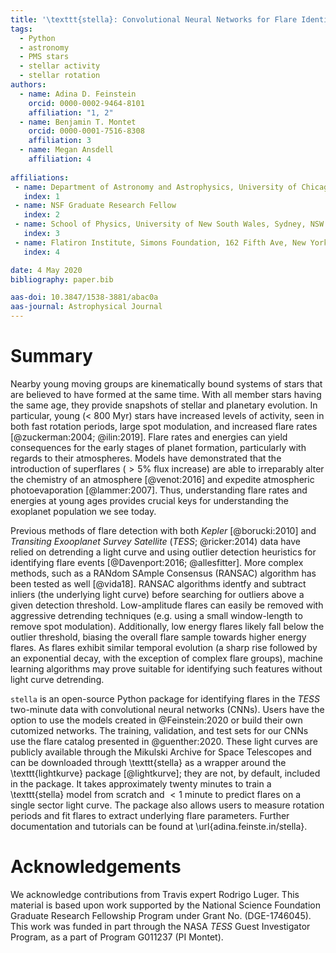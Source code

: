 ```yaml
---
title: '\texttt{stella}: Convolutional Neural Networks for Flare Identification in \textit{TESS}'
tags:
  - Python
  - astronomy
  - PMS stars
  - stellar activity
  - stellar rotation
authors:
  - name: Adina D. Feinstein
    orcid: 0000-0002-9464-8101 
    affiliation: "1, 2"
  - name: Benjamin T. Montet
    orcid: 0000-0001-7516-8308
    affiliation: 3
  - name: Megan Ansdell
    affiliation: 4
 
affiliations:
 - name: Department of Astronomy and Astrophysics, University of Chicago, 5640 S. Ellis Ave, Chicago, IL 60637, USA
   index: 1
 - name: NSF Graduate Research Fellow
   index: 2
 - name: School of Physics, University of New South Wales, Sydney, NSW 2052, Australia
   index: 3
 - name: Flatiron Institute, Simons Foundation, 162 Fifth Ave, New York, NY 10010, USA
   index: 4

date: 4 May 2020
bibliography: paper.bib

aas-doi: 10.3847/1538-3881/abac0a
aas-journal: Astrophysical Journal
---
```


# Summary

Nearby young moving groups are kinematically bound systems of stars that are believed to have formed at the same time.
With all member stars having the same age, they provide snapshots of stellar and planetary evolution. 
In particular, young ($<$ 800 Myr) stars have increased levels of activity, seen in both fast rotation periods, large spot modulation, and increased flare rates [@zuckerman:2004; @ilin:2019].
Flare rates and energies can yield consequences for the early stages of planet formation, particularly with regards to their atmospheres.
Models have demonstrated that the introduction of superflares ($> 5\%$ flux increase) are able to irreparably alter the chemistry of an atmosphere [@venot:2016] and expedite atmospheric photoevaporation [@lammer:2007]. 
Thus, understanding flare rates and energies at young ages provides crucial keys for understanding the exoplanet population we see today.

Previous methods of flare detection with both *Kepler* [@borucki:2010] and *Transiting Exooplanet Survey Satellite* (*TESS*; @ricker:2014) data have relied on detrending a light curve and using outlier detection heuristics for identifying flare events [@Davenport:2016; @allesfitter]. 
More complex methods, such as a RANdom SAmple Consensus (RANSAC) algorithm has been tested as well [@vida18]. RANSAC algorithms identfy and subtract inliers (the underlying light curve) before searching for outliers above a given detection threshold.
Low-amplitude flares can easily be removed with aggressive detrending techniques (e.g. using a small window-length to remove spot modulation). 
Additionally, low energy flares likely fall below the outlier threshold, biasing the overall flare sample towards higher energy flares.
As flares exhibit similar temporal evolution (a sharp rise followed by an exponential decay, with the exception of complex flare groups), machine learning algorithms may prove suitable for identifying such features without light curve detrending.

`stella` is an open-source Python package for identifying flares in the *TESS* two-minute data with convolutional neural networks (CNNs).
Users have the option to use the models created in @Feinstein:2020 or build their own cutomized networks.
The training, validation, and test sets for our CNNs use the flare catalog presented in @guenther:2020. These light curves are publicly available through the Mikulski Archive for Space Telescopes and can be downloaded through \texttt{stella} as a wrapper around the \texttt{lightkurve} package [@lightkurve]; they are not, by default, included in the package.
It takes approximately twenty minutes to train a \texttt{stella} model from scratch and $<1$ minute to predict flares on a single sector light curve.
The package also allows users to measure rotation periods and fit flares to extract underlying flare parameters. Further documentation and tutorials can be found at \url{adina.feinste.in/stella}.

# Acknowledgements

We acknowledge contributions from Travis expert Rodrigo Luger.
This material is based upon work supported by the National Science Foundation Graduate Research Fellowship Program under Grant No. (DGE-1746045).
This work was funded in part through the NASA *TESS* Guest Investigator Program, as a part of Program G011237 (PI Montet).
